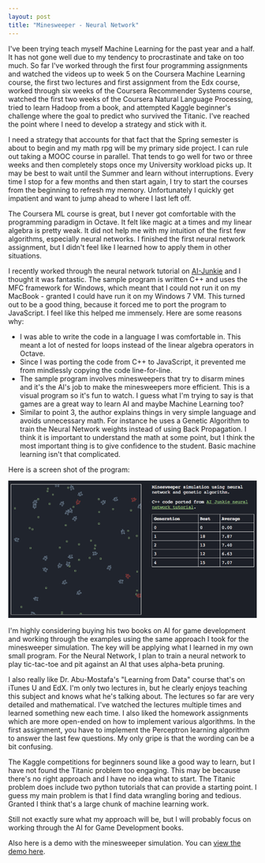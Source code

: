 ```yaml
---
layout: post
title: "Minesweeper - Neural Network"
---
```


I've been trying teach myself Machine Learning for the past year and a half. It has not gone well due to my tendency to procrastinate and take on too much. So far I've worked through the first four programming assignments and watched the videos up to week 5 on the Coursera Machine Learning course, the first two lectures and first assignment from the Edx course, worked through six weeks of the Coursera Recommender Systems course, watched the first two weeks of the Coursera Natural Language Processing, tried to learn Hadoop from a book, and attempted Kaggle beginner's challenge where the goal to predict who survived the Titanic. I've reached the point where I need to develop a strategy and stick with it.

I need a strategy that accounts for that fact that the Spring semester is about to begin and my math rpg will be my primary side project. I can rule out taking a MOOC course in parallel. That tends to go well for two or three weeks and then completely stops once my University workload picks up. It may be best to wait until the Summer and learn without interruptions. Every time I stop for a few months and then start again, I try to start the courses from the beginning to refresh my memory. Unfortunately I quickly get impatient and want to jump ahead to where I last left off.

The Coursera ML course is great, but I never got comfortable with the programming paradigm in Octave. It felt like magic at a times and my linear algebra is pretty weak. It did not help me with my intuition of the first few algorithms, especially neural networks. I finished the first neural network assignment, but I didn't feel like I learned how to apply them in other situations.

I recently worked through the neural network tutorial on [AI-Junkie](http://www.ai-junkie.com/ann/evolved/nnt1.html) and I thought it was fantastic. The sample program is written C++ and uses the MFC framework for Windows, which meant that I could not run it on my MacBook - granted I could have run it on my Windows 7 VM. This turned out to be a good thing, because it forced me to port the program to JavaScript. I feel like this helped me immensely. Here are some reasons why:

- I was able to write the code in a language I was comfortable in. This meant a lot of nested for loops instead of the linear algebra operators in Octave.
- Since I was porting the code from C++ to JavaScript, it prevented me from mindlessly copying the code line-for-line.
- The sample program involves minesweepers that try to disarm mines and it's the AI's job to make the minesweepers more efficient. This is a visual program so it's fun to watch. I guess what I'm trying to say is that games are a great way to learn AI and maybe Machine Learning too?
- Similar to point 3, the author explains things in very simple language and avoids unnecessary math. For instance he uses a Genetic Algorithm to train the Neural Network weights instead of using Back Propagation. I think it is important to understand the math at some point, but I think the most important thing is to give confidence to the student. Basic machine learning isn't that complicated.

Here is a screen shot of the program:

![Mine Sweeper Neural Network Simulation](/images/minesweeper.png)

I'm highly considering buying his two books on AI for game development and working through the examples using the same approach I took for the minesweeper simulation. The key will be applying what I learned in my own small program. For the Neural Network, I plan to train a neural network to play tic-tac-toe and pit against an AI that uses alpha-beta pruning.

I also really like Dr. Abu-Mostafa's "Learning from Data" course that's on iTunes U and EdX. I'm only two lectures in, but he clearly enjoys teaching this subject and knows what he's talking about. The lectures so far are very detailed and mathematical. I've watched the lectures multiple times and learned something new each time. I also liked the homework assignments which are more open-ended on how to implement various algorithms. In the first assignment, you have to implement the Perceptron learning algorithm to answer the last few questions. My only gripe is that the wording can be a bit confusing.

The Kaggle competitions for beginners sound like a good way to learn, but I have not found the Titanic problem too engaging. This may be because there's no right approach and I have no idea what to start. The Titanic problem does include two python tutorials that can provide a starting point. I guess my main problem is that I find data wrangling boring and tedious. Granted I think that's a large chunk of machine learning work.

Still not exactly sure what my approach will be, but I will probably focus on working through the AI for Game Development books.

Also here is a demo with the minesweeper simulation. You can [view the demo here](/projects/minesweeper/).